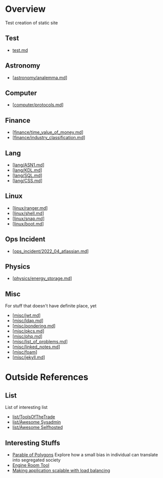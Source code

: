 # Overview

Test creation of static site

## Test
* [test.md](./notes/test.md)

## Astronomy
* [[astronomy/analemma.md]]

## Computer
* [[computer/protocols.md]]

## Finance
* [[finance/time_value_of_money.md]]
* [[finance/industry_classification.md]]

## Lang
* [[lang/ASN1.md]]
* [[lang/KDL.md]]
* [[lang/SQL.md]]
* [[lang/CSS.md]]

## Linux
* [[linux/ranger.md]]
* [[linux/shell.md]]
* [[linux/snap.md]]
* [[linux/boot.md]]

## Ops Incident
* [[ops_incident/2022_04_atlassian.md]]

## Physics
* [[physics/energy_storage.md]]

## Misc
For stuff that doesn't have definite place, yet
* [[misc/jwt.md]]
* [[misc/ldap.md]]
* [[misc/pondering.md]]
* [[misc/pkcs.md]]
* [[misc/php.md]]
* [[misc/list_of_problems.md]]
* [[misc/linked_notes.md]]
* [[misc/foam]]
* [[misc/jekyll.md]]

# Outside References

## List
List of interesting list
* [list/ToolsOfTheTrade](https://github.com/cjbarber/ToolsOfTheTrade)
* [list/Awesome Sysadmin](https://github.com/awesome-foss/awesome-sysadmin)
* [list/Awesome Selfhosted](https://github.com/awesome-selfhosted/awesome-selfhosted)


## Interesting Stuffs
* [Parable of Polygons](https://ncase.me/polygons/)
  Explore how a small bias in individual can translate into segregated society
* [Engine Room Tool](https://maritime.org/doc/tools/index.php)
* [Making application scalable with load balancing](http://wtarreau.blogspot.com/2006/11/making-applications-scalable-with-load.html)

[//begin]: # "Autogenerated link references for markdown compatibility"
[astronomy/analemma.md]: astronomy/analemma.md "analemma"
[computer/protocols.md]: computer/protocols.md "Protocols"
[finance/time_value_of_money.md]: finance/time_value_of_money.md "time_value_of_money"
[finance/industry_classification.md]: finance/industry_classification.md "industry_classification"
[lang/ASN1.md]: lang/ASN1.md "ASN1"
[lang/KDL.md]: lang/KDL.md "KDL"
[lang/SQL.md]: lang/SQL.md "SQL"
[lang/CSS.md]: lang/CSS.md "CSS"
[linux/ranger.md]: linux/ranger.md "ranger"
[linux/shell.md]: linux/shell.md "shell"
[linux/snap.md]: linux/snap.md "snap"
[linux/boot.md]: linux/boot.md "boot"
[ops_incident/2022_04_atlassian.md]: ops_incident/2022_04_atlassian.md "2022_04_atlassian"
[physics/energy_storage.md]: physics/energy_storage.md "energy_storage"
[misc/jwt.md]: misc/jwt.md "jwt"
[misc/ldap.md]: misc/ldap.md "Background"
[misc/pondering.md]: misc/pondering.md "pondering"
[misc/pkcs.md]: misc/pkcs.md "pkcs"
[misc/php.md]: misc/php.md "php"
[misc/list_of_problems.md]: misc/list_of_problems.md "list_of_problems"
[misc/linked_notes.md]: misc/linked_notes.md "linked_notes"
[misc/foam]: misc/foam.md "foam"
[misc/jekyll.md]: misc/jekyll.md "jekyll"
[//end]: # "Autogenerated link references"